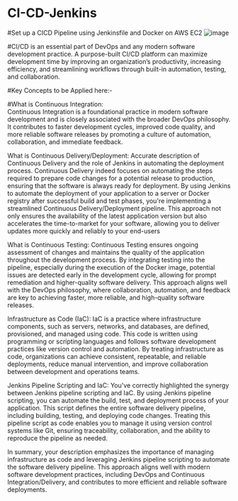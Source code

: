# CI-CD-Jenkins
#Set up a CICD Pipeline using Jenkinsfile and Docker on AWS EC2
![image](https://github.com/MyDevOps-Venky/CiCd-Jenkins_Project1/assets/128009454/dd8e0268-cbed-4486-8817-db17df05aff3)

#CI/CD is an essential part of DevOps and any modern software development practice. A purpose-built CI/CD platform can maximize development time by improving an organization’s productivity, increasing efficiency, and streamlining workflows through built-in automation, testing, and collaboration.

#Key Concepts to be Applied here:-

#What is Continuous Integration:		
Continuous Integration is a foundational practice in modern software development and is closely associated with the broader DevOps philosophy. It contributes to faster development cycles, improved code quality, and more reliable software releases by promoting a culture of automation, collaboration, and immediate feedback.

What is Continuous Delivery/Deployment:
Accurate description of Continuous Delivery and the role of Jenkins in automating the deployment process. Continuous Delivery indeed focuses on automating the steps required to prepare code changes for a potential release to production, ensuring that the software is always ready for deployment. By using Jenkins to automate the deployment of your application to a server or Docker registry after successful build and test phases, you're implementing a streamlined Continuous Delivery/Deployment pipeline. This approach not only ensures the availability of the latest application version but also accelerates the time-to-market for your software, allowing you to deliver updates more quickly and reliably to your end-users

What is Continuous Testing:
Continuous Testing ensures ongoing assessment of changes and maintains the quality of the application throughout the development process. By integrating testing into the pipeline, especially during the execution of the Docker image, potential issues are detected early in the development cycle, allowing for prompt remediation and higher-quality software delivery. This approach aligns well with the DevOps philosophy, where collaboration, automation, and feedback are key to achieving faster, more reliable, and high-quality software releases.

Infrastructure as Code (IaC):
IaC is a practice where infrastructure components, such as servers, networks, and databases, are defined, provisioned, and managed using code. This code is written using programming or scripting languages and follows software development practices like version control and automation. By treating infrastructure as code, organizations can achieve consistent, repeatable, and reliable deployments, reduce manual intervention, and improve collaboration between development and operations teams.

Jenkins Pipeline Scripting and IaC:
You've correctly highlighted the synergy between Jenkins pipeline scripting and IaC. By using Jenkins pipeline scripting, you can automate the build, test, and deployment process of your application. This script defines the entire software delivery pipeline, including building, testing, and deploying code changes. Treating this pipeline script as code enables you to manage it using version control systems like Git, ensuring traceability, collaboration, and the ability to reproduce the pipeline as needed.

In summary, your description emphasizes the importance of managing infrastructure as code and leveraging Jenkins pipeline scripting to automate the software delivery pipeline. This approach aligns well with modern software development practices, including DevOps and Continuous Integration/Delivery, and contributes to more efficient and reliable software deployments.

